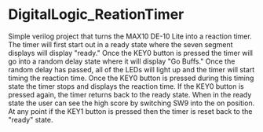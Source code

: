 # DigitalLogic_ReationTimer
Simple verilog project that turns the MAX10 DE-10 Lite into a reaction timer.
The timer will first start out in a ready state where the seven segment displays will display "ready."
Once the KEY0 button is pressed the timer will go into a random delay state where it will display "Go Buffs."
Once the random delay has passed, all of the LEDs will light up and the timer will start timing the reaction time.
Once the KEY0 button is pressed during this timing state the timer stops and displays the reaction time.
If the KEY0 button is pressed again, the timer returns back to the ready state.
When in the ready state the user can see the high score by switching SW9 into the on position.
At any point if the KEY1 button is pressed then the timer is reset back to the "ready" state.
